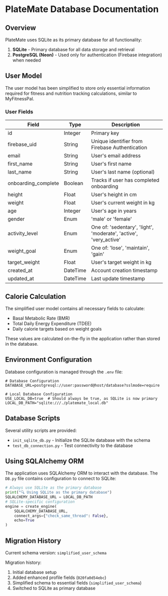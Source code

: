 # PlateMate Database Documentation

## Overview

PlateMate uses SQLite as its primary database for all functionality:
1. **SQLite** - Primary database for all data storage and retrieval
2. **PostgreSQL (Neon)** - Used only for authentication (Firebase integration) when needed

## User Model

The user model has been simplified to store only essential information required for fitness and nutrition tracking calculations, similar to MyFitnessPal.

### User Fields

| Field | Type | Description |
|-------|------|-------------|
| id | Integer | Primary key |
| firebase_uid | String | Unique identifier from Firebase Authentication |
| email | String | User's email address |
| first_name | String | User's first name |
| last_name | String | User's last name (optional) |
| onboarding_complete | Boolean | Tracks if user has completed onboarding |
| height | Float | User's height in cm |
| weight | Float | User's current weight in kg |
| age | Integer | User's age in years |
| gender | Enum | 'male' or 'female' |
| activity_level | Enum | One of: 'sedentary', 'light', 'moderate', 'active', 'very_active' |
| weight_goal | Enum | One of: 'lose', 'maintain', 'gain' |
| target_weight | Float | User's target weight in kg |
| created_at | DateTime | Account creation timestamp |
| updated_at | DateTime | Last update timestamp |

## Calorie Calculation

The simplified user model contains all necessary fields to calculate:
- Basal Metabolic Rate (BMR)
- Total Daily Energy Expenditure (TDEE)
- Daily calorie targets based on weight goals

These values are calculated on-the-fly in the application rather than stored in the database.

## Environment Configuration

Database configuration is managed through the `.env` file:

```
# Database Configuration
DATABASE_URL=postgresql://user:password@host/database?sslmode=require

# Local Database Configuration
USE_LOCAL_DB=true  # Should always be true, as SQLite is now primary
LOCAL_DB_PATH="sqlite:///./platemate_local.db"
```

## Database Scripts

Several utility scripts are provided:

- `init_sqlite_db.py` - Initialize the SQLite database with the schema
- `test_db_connection.py` - Test connectivity to the database

## Using SQLAlchemy ORM

The application uses SQLAlchemy ORM to interact with the database. The `DB.py` file contains configuration to connect to SQLite:

```python
# Always use SQLite as the primary database
print("🔍 Using SQLite as the primary database")
SQLALCHEMY_DATABASE_URL = LOCAL_DB_PATH
# SQLite-specific configuration
engine = create_engine(
    SQLALCHEMY_DATABASE_URL, 
    connect_args={"check_same_thread": False},
    echo=True
)
```

## Migration History

Current schema version: `simplified_user_schema`

Migration history:
1. Initial database setup
2. Added enhanced profile fields (`020fa0d54ebc`)
3. Simplified schema to essential fields (`simplified_user_schema`)
4. Switched to SQLite as primary database 